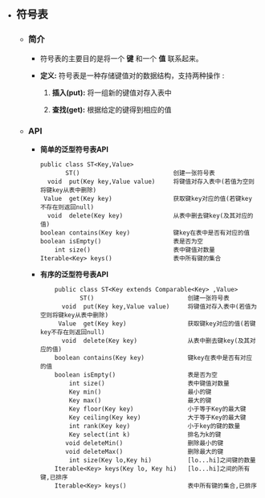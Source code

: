 - ## 符号表
  * ### 简介
    + 符号表的主要目的是将一个 **键** 和一个 **值** 联系起来。

    + **定义:** 符号表是一种存储键值对的数据结构，支持两种操作 :
      1. **插入(put):** 将一组新的键值对存入表中

      2. **查找(get):** 根据给定的键得到相应的值

  * ### API
    + **简单的泛型符号表API**

          public class ST<Key,Value>
                 ST()                          创建一张符号表
            void  put(Key key,Value value)     将键值对存入表中(若值为空则将键key从表中删除)
           Value  get(Key key)                 获取键key对应的值(若键key不存在则返回null)
            void  delete(Key key)              从表中删去键key(及其对应的值)
          boolean contains(Key key)            键key在表中是否有对应的值
          boolean isEmpty()                    表是否为空
              int size()                       表中键值对数量
          Iterable<Key> keys()                 表中所有键的集合

    + **有序的泛型符号表API**

              public class ST<Key extends Comparable<Key> ,Value>
                     ST()                          创建一张符号表
                void  put(Key key,Value value)     将键值对存入表中(若值为空则将键key从表中删除)
               Value  get(Key key)                 获取键key对应的值(若键key不存在则返回null)
                void  delete(Key key)              从表中删去键key(及其对应的值)
              boolean contains(Key key)            键key在表中是否有对应的值
              boolean isEmpty()                    表是否为空
                  int size()                       表中键值对数量
                  Key min()                        最小的键
                  Key max()                        最大的键
                  Key floor(Key key)               小于等于Key的最大键
                  Key ceiling(Key key)             大于等于Key的最大键
                  int rank(Key key)                小于key的键的数量
                  Key select(int k)                排名为k的键
                 void deleteMin()                  删除最小的键
                 void deleteMax()                  删除最大的键
                  int size(Key lo,Key hi)          [lo...hi]之间键的数量
              Iterable<Key> keys(Key lo, Key hi)   [lo...hi]之间的所有键,已排序
              Iterable<Key> keys()                 表中所有键的集合,已排序
